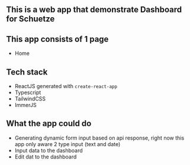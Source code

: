 ## This is a web app that demonstrate Dashboard for Schuetze

## This app consists of 1 page
- Home

## Tech stack
- ReactJS generated with `create-react-app`
- Typescript
- TailwindCSS
- ImmerJS

## What the app could do
- Generating dynamic form input based on api response, right now this app only aware 2 type input (text and date)
- Input data to the dashboard
- Edit dat to the dashboard